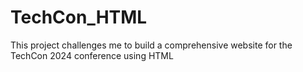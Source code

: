 # TechCon_HTML
This project challenges me to build a comprehensive website for the TechCon 2024 conference using HTML
